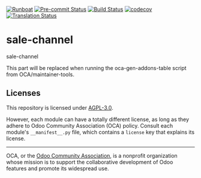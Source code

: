 
[![Runboat](https://img.shields.io/badge/runboat-Try%20me-875A7B.png)](https://runboat.odoo-community.org/builds?repo=OCA/sale-channel&target_branch=18.0)
[![Pre-commit Status](https://github.com/OCA/sale-channel/actions/workflows/pre-commit.yml/badge.svg?branch=18.0)](https://github.com/OCA/sale-channel/actions/workflows/pre-commit.yml?query=branch%3A18.0)
[![Build Status](https://github.com/OCA/sale-channel/actions/workflows/test.yml/badge.svg?branch=18.0)](https://github.com/OCA/sale-channel/actions/workflows/test.yml?query=branch%3A18.0)
[![codecov](https://codecov.io/gh/OCA/sale-channel/branch/18.0/graph/badge.svg)](https://codecov.io/gh/OCA/sale-channel)
[![Translation Status](https://translation.odoo-community.org/widgets/sale-channel-18-0/-/svg-badge.svg)](https://translation.odoo-community.org/engage/sale-channel-18-0/?utm_source=widget)

<!-- /!\ do not modify above this line -->

# sale-channel

sale-channel

<!-- /!\ do not modify below this line -->

<!-- prettier-ignore-start -->

[//]: # (addons)

This part will be replaced when running the oca-gen-addons-table script from OCA/maintainer-tools.

[//]: # (end addons)

<!-- prettier-ignore-end -->

## Licenses

This repository is licensed under [AGPL-3.0](LICENSE).

However, each module can have a totally different license, as long as they adhere to Odoo Community Association (OCA)
policy. Consult each module's `__manifest__.py` file, which contains a `license` key
that explains its license.

----
OCA, or the [Odoo Community Association](http://odoo-community.org/), is a nonprofit
organization whose mission is to support the collaborative development of Odoo features
and promote its widespread use.
